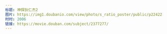 ```yaml
---
标题: 神探狄仁杰2
图片: https://img1.doubanio.com/view/photo/s_ratio_poster/public/p2242225308.jpg
时时: 2006
链接: https://movie.douban.com/subject/2377277/
---
```

